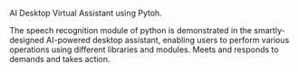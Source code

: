 AI Desktop Virtual Assistant using Pytoh.

The speech recognition module of python is demonstrated in the smartly-designed AI-powered desktop assistant, enabling users to perform various operations using different libraries and modules. 
Meets and responds to demands and takes action.
